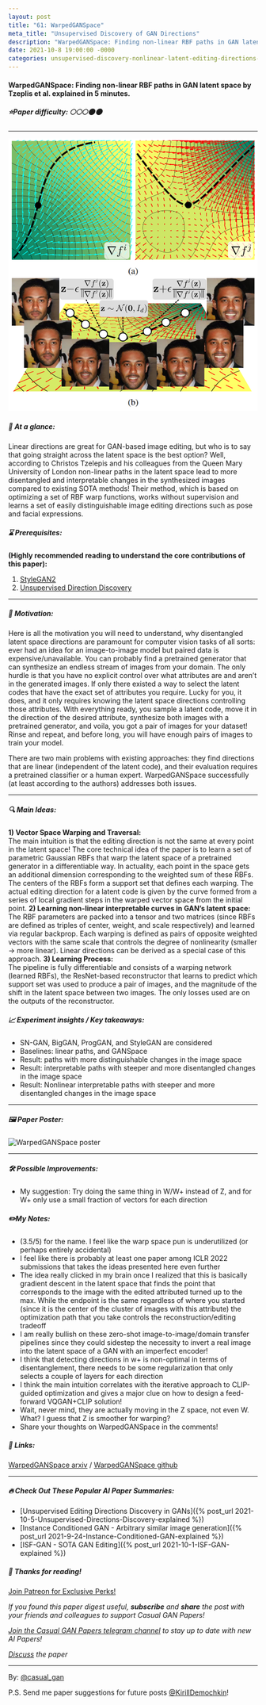 ```yaml
---
layout: post
title: "61: WarpedGANSpace"
meta_title: "Unsupervised Discovery of GAN Directions"
description: "WarpedGANSpace: Finding non-linear RBF paths in GAN latent space by Tzeplis et al. explained in 5 minutes."
date: 2021-10-8 19:00:00 -0000
categories: unsupervised-discovery-nonlinear-latent-editing-directions-generator
---
```


#### WarpedGANSpace: Finding non-linear RBF paths in GAN latent space by Tzeplis et al. explained in 5 minutes.

##### ⭐️Paper difficulty: 🌕🌕🌕🌑🌑

***

![WarpedGANSpace teaser](/assets/images/warpganspace_teaser.png "WarpedGANSpace Teaser")

##### 🎯 At a glance:

Linear directions are great for GAN-based image editing, but who is to say that going straight across the latent space is the best option? Well, according to Christos Tzelepis and his colleagues from the Queen Mary University of London non-linear paths in the latent space lead to more disentangled and interpretable changes in the synthesized images compared to existing SOTA methods! Their method, which is based on optimizing a set of RBF warp functions, works without supervision and learns a set of easily distinguishable image editing directions such as pose and facial expressions.

##### ⌛️ Prerequisites:

**(Highly recommended reading to understand the core contributions of this paper):**  
1) [StyleGAN2](https://github.com/NVlabs/stylegan2)  
2) [Unsupervised Direction Discovery](https://t.me/casual_gan/136)

***

##### 🚀 Motivation:

Here is all the motivation you will need to understand, why disentangled latent space directions are paramount for computer vision tasks of all sorts: ever had an idea for an image-to-image model but paired data is expensive/unavailable. You can probably find a pretrained generator that can synthesize an endless stream of images from your domain. The only hurdle is that you have no explicit control over what attributes are and aren’t in the generated images. If only there existed a way to select the latent codes that have the exact set of attributes you require. Lucky for you, it does, and it only requires knowing the latent space directions controlling those attributes. With everything ready, you sample a latent code, move it in the direction of the desired attribute, synthesize both images with a pretrained generator, and voila, you got a pair of images for your dataset! Rinse and repeat, and before long, you will have enough pairs of images to train your model.

There are two main problems with existing approaches: they find directions that are linear (independent of the latent code), and their evaluation requires a pretrained classifier or a human expert. WarpedGANSpace successfully (at least according to the authors) addresses both issues.

***

##### 🔍 Main Ideas:
**1) Vector Space Warping and Traversal:**  
The main intuition is that the editing direction is not the same at every point in the latent space! The core technical idea of the paper is to learn a set of parametric Gaussian RBFs that warp the latent space of a pretrained generator in a differentiable way. In actuality, each point in the space gets an additional dimension corresponding to the weighted sum of these RBFs. The centers of the RBFs form a support set that defines each warping. The actual editing direction for a latent code is given by the curve formed from a series of local gradient steps in the warped vector space from the initial point.
**2) Learning non-linear interpretable curves in GAN’s latent space:**  
The RBF parameters are packed into a tensor and two matrices (since RBFs are defined as triples of center, weight, and scale respectively) and learned via regular backprop. Each warping is defined as pairs of opposite weighted vectors with the same scale that controls the degree of nonlinearity (smaller -> more linear). Linear directions can be derived as a special case of this approach.
**3) Learning Process:**  
The pipeline is fully differentiable and consists of a warping network (learned RBFs), the ResNet-based reconstructor that learns to predict which support set was used to produce a pair of images, and the magnitude of the shift in the latent space between two images. The only losses used are on the outputs of the reconstructor.

##### 📈 Experiment insights / Key takeaways:

- SN-GAN, BigGAN, ProgGAN, and StyleGAN are considered
- Baselines: linear paths, and GANSpace
- Result: paths with more distinguishable changes in the image space
- Result: interpretable paths with steeper and more disentangled changes in the image space
- Result: Nonlinear interpretable paths with steeper and more disentangled changes in the image space

***

##### 🖼️ Paper Poster:

![WarpedGANSpace poster](/assets/images/warpganspace.jpg "WarpedGANSpace Paper Poster")

***

##### 🛠 Possible Improvements:

- My suggestion: Try doing the same thing in W/W+ instead of Z, and for W+ only use a small fraction of vectors for each direction

##### ✏️My Notes:

- (3.5/5) for the name. I feel like the warp space pun is underutilized (or perhaps entirely accidental)
- I feel like there is probably at least one paper among ICLR 2022 submissions that takes the ideas presented here even further
- The idea really clicked in my brain once I realized that this is basically gradient descent in the latent space that finds the point that corresponds to the image with the edited attributed turned up to the max. While the endpoint is the same regardless of where you started (since it is the center of the cluster of images with this attribute) the optimization path that you take controls the reconstruction/editing tradeoff
- I am really bullish on these zero-shot image-to-image/domain transfer pipelines since they could sidestep the necessity to invert a real image into the latent space of a GAN with an imperfect encoder!
- I think that detecting directions in w+ is non-optimal in terms of disentanglement, there needs to be some regularization that only selects a couple of layers for each direction
- I think the main intuition correlates with the iterative approach to CLIP-guided optimization and gives a major clue on how to design a feed-forward VQGAN+CLIP solution!
- Wait, never mind, they are actually moving in the Z space, not even W. What? I guess that Z is smoother for warping?
- Share your thoughts on WarpedGANSpace in the comments!

##### 🔗 Links:
[WarpedGANSpace arxiv](https://arxiv.org/pdf/2109.13357v1.pdf) / [WarpedGANSpace github](https://github.com/chi0tzp/WarpedGANSpace)

***

##### 🔥 Check Out These Popular AI Paper Summaries:
- [Unsupervised Editing Directions Discovery in GANs]({% post_url 2021-10-5-Unsupervised-Directions-Discovery-explained %})
- [Instance Conditioned GAN - Arbitrary similar image generation]({% post_url 2021-9-24-Instance-Conditioned-GAN-explained %})
- [ISF-GAN - SOTA GAN Editing]({% post_url 2021-10-1-ISF-GAN-explained %})

##### 👋 Thanks for reading!
<a href="https://www.patreon.com/bePatron?u=53448948" data-patreon-widget-type="become-patron-button">Join Patreon for Exclusive Perks!</a><script async src="https://c6.patreon.com/becomePatronButton.bundle.js"></script>

*If you found this paper digest useful, **subscribe** and **share** the post with your friends and colleagues to support Casual GAN Papers!*

*[Join the Casual GAN Papers telegram channel](https://t.me/joinchat/KeutnzlvetRkZGZi) to stay up to date with new AI Papers!*

*[Discuss](https://t.me/casual_gans_chat) the paper*

***

By: [@casual_gan](https://t.me/joinchat/KeutnzlvetRkZGZi)

P.S. Send me paper suggestions for future posts
[@KirillDemochkin](mailto:kdemochkin@gmail.com)!
